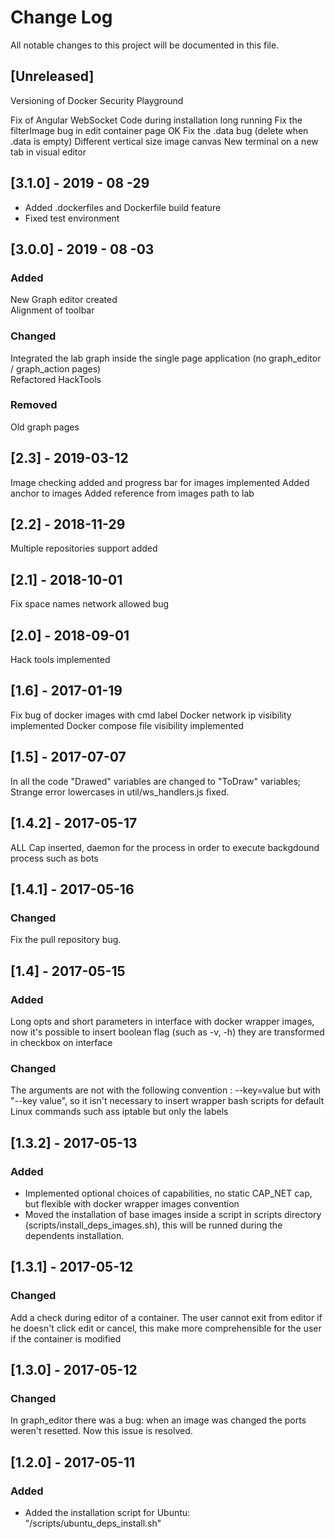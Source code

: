 # Change Log
All notable changes to this project will be documented in this file.


## [Unreleased]
Versioning of Docker Security Playground 


 Fix of Angular WebSocket Code during installation long running
 Fix the filterImage bug in edit container page OK
 Fix the .data bug (delete when .data is empty)
 Different vertical size image canvas
 New terminal on a new tab in visual editor


## [3.1.0] - 2019 - 08 -29
- Added .dockerfiles and Dockerfile build feature
- Fixed test environment
## [3.0.0] - 2019 - 08 -03
### Added  
New Graph editor created  
Alignment of toolbar
### Changed
Integrated the lab graph inside the single page application (no graph_editor / graph_action pages)  
Refactored HackTools 
### Removed   
Old graph pages 



## [2.3] - 2019-03-12
Image checking added and progress bar for images implemented
Added anchor to images
Added reference from images path to lab

## [2.2] - 2018-11-29
Multiple repositories support added

## [2.1] - 2018-10-01
 Fix space names network allowed bug


## [2.0] - 2018-09-01
 Hack tools implemented
 

## [1.6] - 2017-01-19
 Fix bug of docker images with cmd label
 Docker network ip visibility implemented
 Docker compose file visibility implemented
## [1.5] - 2017-07-07
 In all the code "Drawed" variables are changed to "ToDraw" variables;
 Strange error lowercases in util/ws_handlers.js fixed.
 
## [1.4.2] - 2017-05-17
ALL Cap inserted, daemon for the process in order to execute backgdound process such as bots

## [1.4.1] - 2017-05-16    
### Changed    
Fix the pull repository bug.
## [1.4] - 2017-05-15  
### Added   

Long opts and short parameters in interface with docker wrapper images, now it's possible to insert boolean flag (such as -v, -h) they are transformed in checkbox on interface
### Changed  
The arguments are not with the following convention : --key=value but with "--key value", so it isn't necessary to insert wrapper bash scripts for default Linux commands such ass iptable but only the labels

## [1.3.2] - 2017-05-13
### Added
  - Implemented optional choices of capabilities, no static CAP_NET cap, but flexible with docker wrapper images convention
  - Moved the installation of base images inside a script in scripts directory (scripts/install_deps_images.sh), this will be runned during the dependents installation.

## [1.3.1] - 2017-05-12
### Changed
Add a check during editor of a container. The user cannot exit from editor if he doesn't click edit or cancel, this make more comprehensible for the user if the container  is modified
## [1.3.0] - 2017-05-12
### Changed
In graph_editor there was a bug: when an image was changed the ports weren't resetted. Now this issue is resolved.

## [1.2.0] - 2017-05-11
### Added
   - Added the installation script for Ubuntu: "/scripts/ubuntu_deps_install.sh"
